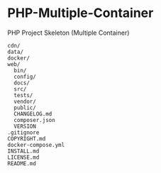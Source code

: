 # PHP-Multiple-Container
PHP Project Skeleton (Multiple Container)

```
cdn/
data/
docker/
web/
  bin/
  config/
  docs/
  src/
  tests/
  vendor/
  public/
  CHANGELOG.md
  composer.json
  VERSION
.gitignore
COPYRIGHT.md
docker-compose.yml
INSTALL.md
LICENSE.md
README.md
```
